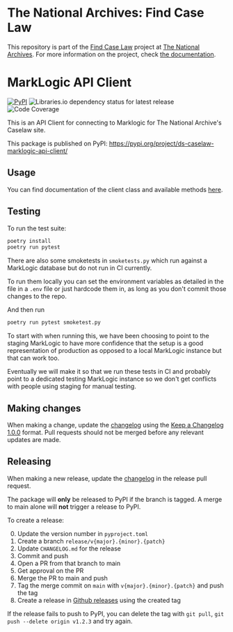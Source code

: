 # The National Archives: Find Case Law

This repository is part of the [Find Case Law](https://caselaw.nationalarchives.gov.uk/) project at [The National Archives](https://www.nationalarchives.gov.uk/). For more information on the project, check [the documentation](https://github.com/nationalarchives/ds-find-caselaw-docs).

# MarkLogic API Client

[![PyPI](https://img.shields.io/pypi/v/ds-caselaw-marklogic-api-client)](https://pypi.org/project/ds-caselaw-marklogic-api-client/)
![Libraries.io dependency status for latest release](https://img.shields.io/librariesio/release/pypi/ds-caselaw-marklogic-api-client)
![Code Coverage](https://img.shields.io/codecov/c/github/nationalarchives/ds-caselaw-custom-api-client)

This is an API Client for connecting to Marklogic for The National Archive's Caselaw site.

This package is published on PyPI: https://pypi.org/project/ds-caselaw-marklogic-api-client/

## Usage

You can find documentation of the client class and available methods [here](https://nationalarchives.github.io/ds-caselaw-custom-api-client).

## Testing

To run the test suite:

```bash
poetry install
poetry run pytest
```

There are also some smoketests in `smoketests.py` which run against a MarkLogic database but do not run in CI currently.

To run them locally you can set the environment variables as detailed in the file in a `.env` file or just hardcode them in, as long as you don't commit those changes to the repo.

And then run

```bash
poetry run pytest smoketest.py
```

To start with when running this, we have been choosing to point to the staging MarkLogic to have more confidence that the setup is a good representation of production as opposed to a local MarkLogic instance but that can work too.

Eventually we will make it so that we run these tests in CI and probably point to a dedicated testing MarkLogic instance so we don't get conflicts with people using staging for manual testing.

## Making changes

When making a change, update the [changelog](CHANGELOG.md) using the
[Keep a Changelog 1.0.0](https://keepachangelog.com/en/1.0.0/) format. Pull
requests should not be merged before any relevant updates are made.

## Releasing

When making a new release, update the [changelog](CHANGELOG.md) in the release
pull request.

The package will **only** be released to PyPI if the branch is tagged. A merge
to main alone will **not** trigger a release to PyPI.

To create a release:

0. Update the version number in `pyproject.toml`
1. Create a branch `release/v{major}.{minor}.{patch}`
2. Update `CHANGELOG.md` for the release
3. Commit and push
4. Open a PR from that branch to main
5. Get approval on the PR
6. Merge the PR to main and push
7. Tag the merge commit on `main` with `v{major}.{minor}.{patch}` and push the tag
8. Create a release in [Github releases](https://github.com/nationalarchives/ds-caselaw-custom-api-client/releases)
   using the created tag

If the release fails to push to PyPI, you can delete the tag with `git pull`, `git push --delete origin v1.2.3` and try again.
